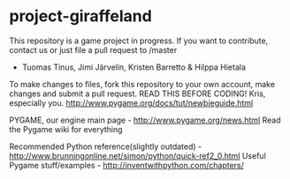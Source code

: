 project-giraffeland
===================
This repository is a game project in progress.
If you want to contribute, contact us or just file a pull request to /master

- Tuomas Tinus, Jimi Järvelin, Kristen Barretto & Hilppa Hietala

To make changes to files, fork this repository to your own account, make changes and submit a pull request.
READ THIS BEFORE CODING! Kris, especially you.
http://www.pygame.org/docs/tut/newbieguide.html

PYGAME, our engine main page -  http://www.pygame.org/news.html
Read the Pygame wiki for everything

Recommended Python reference(slightly outdated) - http://www.brunningonline.net/simon/python/quick-ref2_0.html
Useful Pygame stuff/examples - http://inventwithpython.com/chapters/
